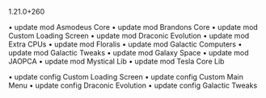 1.21.0+260

• update mod Asmodeus Core
• update mod Brandons Core
• update mod Custom Loading Screen
• update mod Draconic Evolution
• update mod Extra CPUs
• update mod Floralis
• update mod Galactic Computers
• update mod Galactic Tweaks
• update mod Galaxy Space
• update mod JAOPCA
• update mod Mystical Lib
• update mod Tesla Core Lib

• update config Custom Loading Screen
• update config Custom Main Menu
• update config Draconic Evolution
• update config Galactic Tweaks

